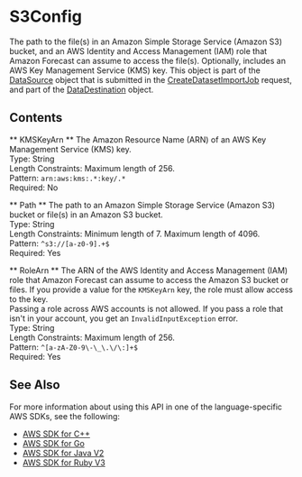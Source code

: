 # S3Config<a name="API_S3Config"></a>

The path to the file\(s\) in an Amazon Simple Storage Service \(Amazon S3\) bucket, and an AWS Identity and Access Management \(IAM\) role that Amazon Forecast can assume to access the file\(s\)\. Optionally, includes an AWS Key Management Service \(KMS\) key\. This object is part of the [DataSource](API_DataSource.md) object that is submitted in the [CreateDatasetImportJob](API_CreateDatasetImportJob.md) request, and part of the [DataDestination](API_DataDestination.md) object\.

## Contents<a name="API_S3Config_Contents"></a>

 ** KMSKeyArn **   <a name="forecast-Type-S3Config-KMSKeyArn"></a>
The Amazon Resource Name \(ARN\) of an AWS Key Management Service \(KMS\) key\.  
Type: String  
Length Constraints: Maximum length of 256\.  
Pattern: `arn:aws:kms:.*:key/.*`   
Required: No

 ** Path **   <a name="forecast-Type-S3Config-Path"></a>
The path to an Amazon Simple Storage Service \(Amazon S3\) bucket or file\(s\) in an Amazon S3 bucket\.  
Type: String  
Length Constraints: Minimum length of 7\. Maximum length of 4096\.  
Pattern: `^s3://[a-z0-9].+$`   
Required: Yes

 ** RoleArn **   <a name="forecast-Type-S3Config-RoleArn"></a>
The ARN of the AWS Identity and Access Management \(IAM\) role that Amazon Forecast can assume to access the Amazon S3 bucket or files\. If you provide a value for the `KMSKeyArn` key, the role must allow access to the key\.  
Passing a role across AWS accounts is not allowed\. If you pass a role that isn't in your account, you get an `InvalidInputException` error\.  
Type: String  
Length Constraints: Maximum length of 256\.  
Pattern: `^[a-zA-Z0-9\-\_\.\/\:]+$`   
Required: Yes

## See Also<a name="API_S3Config_SeeAlso"></a>

For more information about using this API in one of the language\-specific AWS SDKs, see the following:
+  [AWS SDK for C\+\+](https://docs.aws.amazon.com/goto/SdkForCpp/forecast-2018-06-26/S3Config) 
+  [AWS SDK for Go](https://docs.aws.amazon.com/goto/SdkForGoV1/forecast-2018-06-26/S3Config) 
+  [AWS SDK for Java V2](https://docs.aws.amazon.com/goto/SdkForJavaV2/forecast-2018-06-26/S3Config) 
+  [AWS SDK for Ruby V3](https://docs.aws.amazon.com/goto/SdkForRubyV3/forecast-2018-06-26/S3Config) 